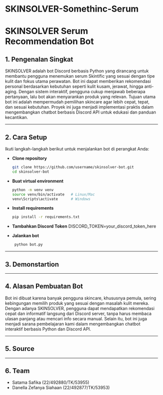 # SKINSOLVER-Somethinc-Serum

# SKINSOLVER Serum Recommendation Bot  

## 1. Pengenalan Singkat  

SKINSOLVER adalah bot Discord berbasis Python yang dirancang untuk membantu pengguna menemukan serum Skintific yang sesuai dengan tipe kulit dan fokus utama perawatan.  Bot ini dapat memberikan rekomendasi personal berdasarkan kebutuhan seperti kulit kusam, jerawat, hingga anti-aging.  Dengan sistem interaktif, pengguna cukup menjawab beberapa pertanyaan, lalu bot akan menyarankan produk yang relevan.  Tujuan utama bot ini adalah mempermudah pemilihan skincare agar lebih cepat, tepat, dan sesuai kebutuhan.  Proyek ini juga menjadi implementasi praktis dalam mengembangkan chatbot berbasis Discord API untuk edukasi dan panduan kecantikan.  

---

## 2. Cara Setup  

Ikuti langkah-langkah berikut untuk menjalankan bot di perangkat Anda:  

* **Clone repository**  
   ```bash
   git clone https://github.com/username/skinsolver-bot.git
   cd skinsolver-bot
   ```

* **Buat virtual environment**
    ```bash
   python -m venv venv
   source venv/bin/activate   # Linux/Mac
   venv\Scripts\activate      # Windows

   ```
* **Install requirements**
    ```bash
    pip install -r requirements.txt
    ```

* **Tambahkan Discord Token**
    DISCORD_TOKEN=your_discord_token_here

* **Jalankan bot**
  ```bash
   python bot.py
   ```
---

  ## 3. Demonstartion

---

  ## 4. Alasan Pembuatan Bot

  Bot ini dibuat karena banyak pengguna skincare, khususnya pemula, sering kebingungan memilih produk yang sesuai dengan masalah kulit mereka.
Dengan adanya SKINSOLVER, pengguna dapat mendapatkan rekomendasi cepat dan informatif langsung dari Discord server, tanpa harus membaca ulasan panjang atau mencari info secara manual.
Selain itu, bot ini juga menjadi sarana pembelajaran kami dalam mengembangkan chatbot interaktif berbasis Python dan Discord API.

---

## 5. Source

---

## 6. Team
- Satama Safika (22/492880/TK/53955)
- Danella Zefanya Siahaan (22/492877/TK/53953)

